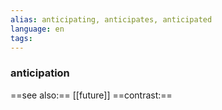 ```yaml
---
alias: anticipating, anticipates, anticipated
language: en
tags: 
---
```

### anticipation
==see also:== [[future]]
==contrast:== 